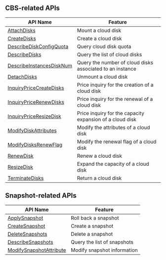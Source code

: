## CBS-related APIs

| API Name | Feature |
|---------|---------|
| [AttachDisks](/document/api/362/16313) | Mount a cloud disk |
| [CreateDisks](/document/api/362/16312) | Create a cloud disk |
| [DescribeDiskConfigQuota](/document/api/362/16318) | Query cloud disk quota |
| [DescribeDisks](/document/api/362/16315) | Query the list of cloud disks |
| [DescribeInstancesDiskNum](/document/api/362/16311) | Query the number of cloud disks associated to an instance |
| [DetachDisks](/document/api/362/16316) | Unmount a cloud disk |
| [InquiryPriceCreateDisks](/document/api/362/16314) | Price inquiry for the creation of a cloud disk |
| [InquiryPriceRenewDisks](/document/api/362/16317) | Price inquiry for the renewal of a cloud disk |
| [InquiryPriceResizeDisk](/document/api/362/16320) | Price inquiry for the capacity expansion of a cloud disk |
| [ModifyDiskAttributes](/document/api/362/15659) | Modify the attributes of a cloud disk |
| [ModifyDisksRenewFlag](/document/api/362/15668) | Modify the renewal flag of a cloud disk |
| [RenewDisk](/document/api/362/16319) | Renew a cloud disk |
| [ResizeDisk](/document/api/362/16310) | Expand the capacity of a cloud disk |
| [TerminateDisks](/document/api/362/16321) | Return a cloud disk |

## Snapshot-related APIs

| API Name | Feature |
|---------|---------|
| [ApplySnapshot](/document/api/362/15643) | Roll back a snapshot |
| [CreateSnapshot](/document/api/362/15648) | Create a snapshot |
| [DeleteSnapshots](/document/api/362/15645) | Delete a snapshot |
| [DescribeSnapshots](/document/api/362/15647) | Query the list of snapshots |
| [ModifySnapshotAttribute](/document/api/362/15650) | Modify snapshot information |

